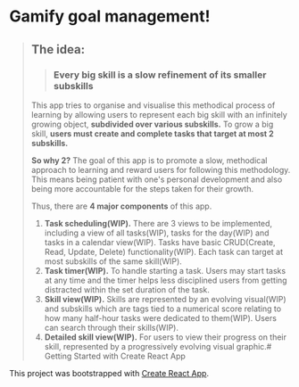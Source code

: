 # Gamify goal management!

>## The idea:
>> ### Every big skill is a slow refinement of its smaller subskills
> 
> This app tries to organise and visualise this methodical process of learning by allowing users to represent each big skill with an infinitely growing object, **subdivided over various subskills.** To grow a big skill, **users must create and complete tasks that target at most 2 subskills.**
>
> **So why 2?** The goal of this app is to promote a slow, methodical approach to learning and reward users for following this methodology. This means being patient with one's personal development and also being more accountable for the steps taken for their growth.
>
> Thus, there are **4 major components** of this app.
> 1. **Task scheduling(WIP).** There are 3 views to be implemented, including a view of all tasks(WIP), tasks for the day(WIP) and tasks in a calendar view(WIP). Tasks have basic CRUD(Create, Read, Update, Delete) functionality(WIP). Each task can target at most subskills of the same skill(WIP).
> 2. **Task timer(WIP).** To handle starting a task. Users may start tasks at any time and the timer helps less disciplined users from getting distracted within the set duration of the task.
> 3. **Skill view(WIP).** Skills are represented by an evolving visual(WIP) and subskills which are tags tied to a numerical score relating to how many half-hour tasks were dedicated to them(WIP). Users can search through their skills(WIP).
> 4. **Detailed skill view(WIP).** For users to view their progress on their skill, represented by a progressively evolving visual graphic.# Getting Started with Create React App

This project was bootstrapped with [Create React App](https://github.com/facebook/create-react-app).
